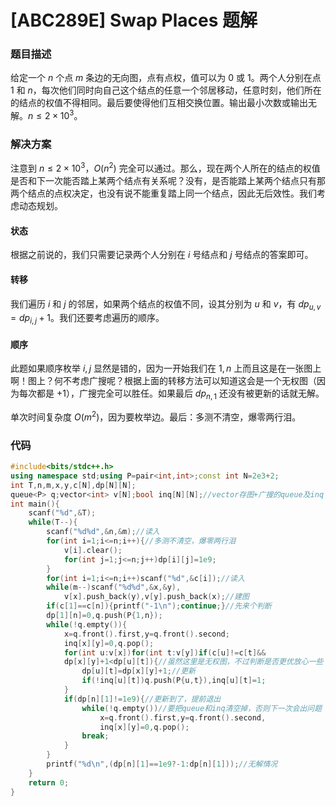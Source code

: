 # [ABC289E] Swap Places 题解

### 题目描述

给定一个 $n$ 个点 $m$ 条边的无向图，点有点权，值可以为 $0$ 或 $1$。两个人分别在点 $1$ 和 $n$，每次他们同时向自己这个结点的任意一个邻居移动，任意时刻，他们所在的结点的权值不得相同。最后要使得他们互相交换位置。输出最小次数或输出无解。$n\le2\times10^3$。

### 解决方案

注意到 $n\le2\times10^3$，$O(n^2)$ 完全可以通过。那么，现在两个人所在的结点的权值是否和下一次能否踏上某两个结点有关系呢？没有，是否能踏上某两个结点只有那两个结点的点权决定，也没有说不能重复踏上同一个结点，因此无后效性。我们考虑动态规划。

#### 状态

根据之前说的，我们只需要记录两个人分别在 $i$ 号结点和 $j$ 号结点的答案即可。

#### 转移

我们遍历 $i$ 和 $j$ 的邻居，如果两个结点的权值不同，设其分别为 $u$ 和 $v$，有 $dp_{u,v}=dp_{i,j}+1$。我们还要考虑遍历的顺序。

#### 顺序

此题如果顺序枚举 $i,j$ 显然是错的，因为一开始我们在 $1,n$ 上而且这是在一张图上啊！图上？何不考虑广搜呢？根据上面的转移方法可以知道这会是一个无权图（因为每次都是 $+1$），广搜完全可以胜任。如果最后 $dp_{n,1}$ 还没有被更新的话就无解。

单次时间复杂度 $O(m^2)$，因为要枚举边。最后：多测不清空，爆零两行泪。

### 代码
```cpp
#include<bits/stdc++.h>
using namespace std;using P=pair<int,int>;const int N=2e3+2;
int T,n,m,x,y,c[N],dp[N][N];
queue<P> q;vector<int> v[N];bool inq[N][N];//vector存图+广搜的queue及inq
int main(){
	scanf("%d",&T);
	while(T--){
		scanf("%d%d",&n,&m);//读入
		for(int i=1;i<=n;i++){//多测不清空，爆零两行泪
			v[i].clear();
			for(int j=1;j<=n;j++)dp[i][j]=1e9;
		}
		for(int i=1;i<=n;i++)scanf("%d",&c[i]);//读入
		while(m--)scanf("%d%d",&x,&y),
			v[x].push_back(y),v[y].push_back(x);//建图
		if(c[1]==c[n]){printf("-1\n");continue;}//先来个判断
		dp[1][n]=0,q.push(P{1,n});
		while(!q.empty()){
			x=q.front().first,y=q.front().second;
			inq[x][y]=0,q.pop();
			for(int u:v[x])for(int t:v[y])if(c[u]!=c[t]&&
			dp[x][y]+1<dp[u][t]){//虽然这里是无权图，不过判断是否更优放心一些
				dp[u][t]=dp[x][y]+1;//更新
				if(!inq[u][t])q.push(P{u,t}),inq[u][t]=1;
			}
			if(dp[n][1]!=1e9){//更新到了，提前退出
				while(!q.empty())//要把queue和inq清空掉，否则下一次会出问题
					x=q.front().first,y=q.front().second,
					inq[x][y]=0,q.pop();
				break;
			}
		}
		printf("%d\n",(dp[n][1]==1e9?-1:dp[n][1]));//无解情况
	}
	return 0;
}
```